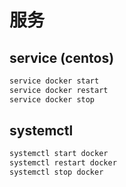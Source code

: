 # 服务

## service (centos)
```sh
service docker start 
service docker restart 
service docker stop
```

## systemctl
```sh
systemctl start docker
systemctl restart docker
systemctl stop docker
```
